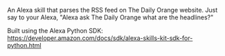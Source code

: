 An Alexa skill that parses the RSS feed on The Daily Orange website. Just say to your Alexa, "Alexa ask The Daily Orange what are the headlines?" 

Built using the Alexa Python SDK: 
https://developer.amazon.com/docs/sdk/alexa-skills-kit-sdk-for-python.html